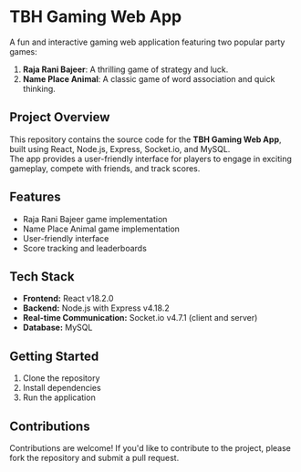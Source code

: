 # TBH Gaming Web App

A fun and interactive gaming web application featuring two popular party games:

1. **Raja Rani Bajeer**: A thrilling game of strategy and luck.  
2. **Name Place Animal**: A classic game of word association and quick thinking.

## Project Overview

This repository contains the source code for the **TBH Gaming Web App**, built using React, Node.js, Express, Socket.io, and MySQL.  
The app provides a user-friendly interface for players to engage in exciting gameplay, compete with friends, and track scores.

## Features

- Raja Rani Bajeer game implementation  
- Name Place Animal game implementation  
- User-friendly interface  
- Score tracking and leaderboards  

## Tech Stack

- **Frontend:** React v18.2.0  
- **Backend:** Node.js with Express v4.18.2  
- **Real-time Communication:** Socket.io v4.7.1 (client and server)  
- **Database:** MySQL

## Getting Started

1. Clone the repository  
2. Install dependencies  
3. Run the application

## Contributions

Contributions are welcome! If you'd like to contribute to the project, please fork the repository and submit a pull request.
